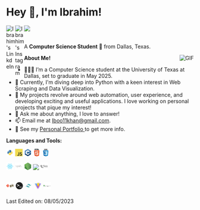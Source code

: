 <h1 title="hehehe"> Hey 👋, I'm Ibrahim!</h1>

<a href="https://www.linkedin.com/in/ibrahimkhan-utd/">
  <img align="left" alt="Ibrahim's LinkdeIn" width="24px" src="https://cdn.jsdelivr.net/npm/simple-icons@v3/icons/linkedin.svg" />
</a>
<a href="https://www.instagram.com/lbraah/">
  <img align="left" alt="Ibrahim's Instagram" width="24px" src="https://cdn.jsdelivr.net/npm/simple-icons@v3/icons/instagram.svg" />
</a>
<img src="https://komarev.com/ghpvc/?username=IbrahimKhanGH&color=blueviolet" align="left">



<br />
<br />

A **Computer Science Student** 🚀 from Dallas, Texas.

  <img align="right" alt="GIF" src="https://i.pinimg.com/originals/e4/26/70/e426702edf874b181aced1e2fa5c6cde.gif" />

**About Me!**

- 👨🏽‍💻 I’m a Computer Science student at the University of Texas at Dallas, set to graduate in May 2025.
- 🌱 Currently, I'm diving deep into Python with a keen interest in Web Scraping and Data Visualization.
- 🤔 My projects revolve around web automation, user experience, and developing exciting and useful applications. I love working on personal projects that pique my interest!
- 💬 Ask me about anything, I love to answer!
- 📫 Email me at [Iboo11khan@gmail.com](mailto:Iboo11khan@gmail.com).
- 📝 See my <a href="https://ibrahimkhan.me"> Personal Portfolio <a> to get more info.


**Languages and Tools:**  


<code><img height="20" src="https://raw.githubusercontent.com/github/explore/80688e429a7d4ef2fca1e82350fe8e3517d3494d/topics/python/python.png"></code>
<code><img height="20" src="https://raw.githubusercontent.com/github/explore/80688e429a7d4ef2fca1e82350fe8e3517d3494d/topics/javascript/javascript.png"></code>
<code><img height="20" src="https://raw.githubusercontent.com/github/explore/80688e429a7d4ef2fca1e82350fe8e3517d3494d/topics/cpp/cpp.png"></code>
<code><img height="20" src="https://raw.githubusercontent.com/github/explore/main/topics/html/html.png"></code>
<code><img height="20" src="https://raw.githubusercontent.com/github/explore/main/topics/css/css.png"></code>

<code><img height="20" src="https://raw.githubusercontent.com/github/explore/main/topics/react/react.png"></code>
<code><img height="20" src="https://raw.githubusercontent.com/github/explore/main/topics/nextjs/nextjs.png"></code>
<code><img height="20" src="https://raw.githubusercontent.com/github/explore/main/topics/nodejs/nodejs.png"></code>
<code><img height="20" src="https://raw.githubusercontent.com/github/explore/main/topics/threejs/threejs.png"></code>
<code><img height="20" src="https://raw.githubusercontent.com/github/explore/main/topics/flask/flask.png"></code>


<code><img height="20" src="https://raw.githubusercontent.com/github/explore/80688e429a7d4ef2fca1e82350fe8e3517d3494d/topics/git/git.png"></code>
<code><img height="20" src="https://raw.githubusercontent.com/github/explore/80688e429a7d4ef2fca1e82350fe8e3517d3494d/topics/terminal/terminal.png"></code>
<code><img height="20" src="https://raw.githubusercontent.com/github/explore/main/topics/tailwind/tailwind.png"></code>
<code><img height="20" src="https://raw.githubusercontent.com/github/explore/main/topics/vite/vite.png"></code>
<code><img height="20" src="https://raw.githubusercontent.com/github/explore/main/topics/mongodb/mongodb.png"></code>
----

Last Edited on: 08/05/2023
